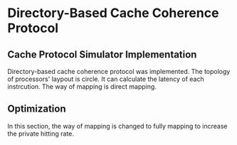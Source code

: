 # Directory-Based Cache Coherence Protocol
## Cache Protocol Simulator Implementation
Directory-based cache coherence protocol was implemented. The topology of processors' laypout is circle. It can calculate the latency of each instrcution. The way of mapping is direct mapping.
## Optimization
In this section, the way of mapping is changed to fully mapping to increase the private hitting rate.
